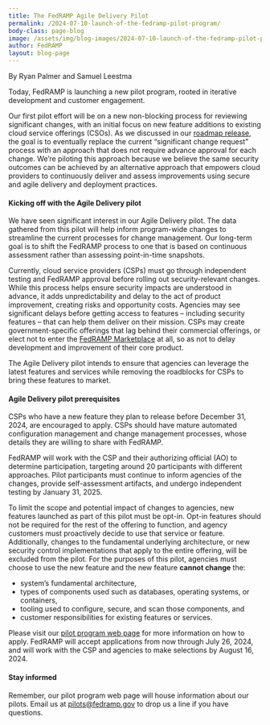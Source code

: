 ```yaml
---
title: The FedRAMP Agile Delivery Pilot
permalink: /2024-07-10-launch-of-the-fedramp-pilot-program/
body-class: page-blog
image: /assets/img/blog-images/2024-07-10-launch-of-the-fedramp-pilot-program.png
author: FedRAMP
layout: blog-page
---
```

By Ryan Palmer and Samuel Leestma

Today, FedRAMP is launching a new pilot program, rooted in iterative development and customer engagement. 

Our first pilot effort will be on a new non-blocking process for reviewing significant changes, with an initial focus on new feature additions to existing cloud service offerings (CSOs). As we discussed in our <a href="https://www.fedramp.gov/2024-03-28-a-new-roadmap-for-fedramp/" target="_blank" rel="noopener noreferrer">roadmap release</a>, the goal is to eventually replace the current “significant change request” process with an approach that does not require advance approval for each change. We’re piloting this approach because we believe the same security outcomes can be achieved by an alternative approach that empowers cloud providers to continuously deliver and assess improvements using secure and agile delivery and deployment practices. 

<h4>Kicking off with the Agile Delivery pilot</h4>
We have seen significant interest in our Agile Delivery pilot. The data gathered from this pilot will help inform program-wide changes to streamline the current processes for change management. Our long-term goal is to shift the FedRAMP process to one that is based on continuous assessment rather than assessing point-in-time snapshots.

Currently, cloud service providers (CSPs) must go through independent testing and FedRAMP approval before rolling out security-relevant changes. While this process helps ensure security impacts are understood in advance, it adds unpredictability and delay to the act of product improvement, creating risks and opportunity costs. Agencies may see significant delays before getting access to features – including security features – that can help them deliver on their mission.  CSPs may create government-specific offerings that lag behind their commercial offerings, or elect not to enter the <a href="https://marketplace.fedramp.gov/products" target="_blank" rel="noopener noreferrer">FedRAMP Marketplace</a> at all, so as not to delay development and improvement of their core product.

The Agile Delivery pilot intends to ensure that agencies can leverage the latest features and services while removing the roadblocks for CSPs to bring these features to market.

<h4>Agile Delivery pilot prerequisites</h4>
CSPs who have a new feature they plan to release before December 31, 2024, are encouraged to apply. CSPs should have mature automated configuration management and change management processes, whose details they are willing to share with FedRAMP.

FedRAMP will work with the CSP and their authorizing official (AO) to determine participation, targeting around 20 participants with different approaches. Pilot participants must continue to inform agencies of the changes, provide self-assessment artifacts, and undergo independent testing by January 31, 2025.

To limit the scope and potential impact of changes to agencies, new features launched as part of this pilot must be opt-in. Opt-in features should not be required for the rest of the offering to function, and agency customers must proactively decide to use that service or feature. Additionally, changes to the fundamental underlying architecture, or new security control implementations that apply to the entire offering, will be excluded from the pilot. For the purposes of this pilot, agencies must choose to use the new feature and the new feature <b>cannot change</b> the:
- system’s fundamental architecture, 
- types of components used such as databases, operating systems, or containers, 
- tooling used to configure, secure, and scan those components, and
- customer responsibilities for existing features or services. 

Please visit our <a href="{{site.baseurl}}/updates/pilots/" target="_blank" rel="noopener noreferrer">pilot program web page</a> for more information on how to apply. FedRAMP will accept applications from now through July 26, 2024, and will work with the CSP and agencies to make selections by August 16, 2024. 

<h4>Stay informed</h4>
Remember, our pilot program web page will house information about our pilots. Email us at <a href="mailto:pilots@fedramp.gov" target="_blank" rel="noopener noreferrer">pilots@fedramp.gov</a> to drop us a line if you have questions.
